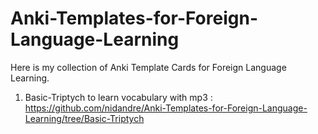 # Anki-Templates-for-Foreign-Language-Learning
Here is my collection of Anki Template Cards for Foreign Language Learning.

1. Basic-Triptych to learn vocabulary with mp3 : https://github.com/nidandre/Anki-Templates-for-Foreign-Language-Learning/tree/Basic-Triptych


